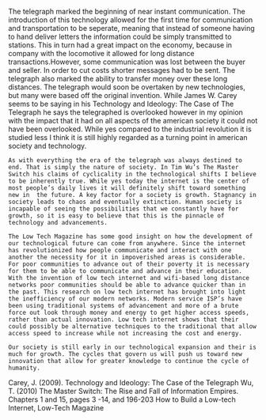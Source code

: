 
The telegraph marked the beginning of near instant communication. The introduction of this technology allowed for the first time for communication and transportation to be seperate, meaning that instead of someone having to hand deliver letters the information could be simply transmitted to stations. This in turn had a great impact on the economy, because in company with the locomotive it allowed for long distance transactions.However, some communication was lost between the buyer and seller. In order to cut costs shorter messages had to be sent. The telegraph also marked the ability to transfer money over these long distances. The telegraph would soon be overtaken by new technologies, but many were based off the original invention. While James W. Carey seems to be saying in his Technology and Ideology: The Case of The Telegraph he says the telegraphed is overlooked however in my opinion with the impact that it had on all aspects of the american society it could not have been overlooked. While yes compared to the industrial revolution it is studied less I think it is still highly regarded as a turning point in american society and technology.
	
	As with everything the era of the telegraph was always destined to end. That is simply the nature of society. In Tim Wu’s The Master Switch his claims of cyclicality in the technological shifts I believe to be inherently true. While yes today the internet is the center of most people’s daily lives it will definitely shift toward something new in  the future. A key factor for a society is growth. Stagnancy in society leads to chaos and eventually extinction. Human society is incapable of seeing the possibilities that we constantly have for growth, so it is easy to believe that this is the pinnacle of technology and advancements.
	
	The Low Tech Magazine has some good insight on how the development of our technological future can come from anywhere. Since the internet has revolutionized how people communicate and interact with one another the necessity for it in impoverished areas is considerable.  For poor communities to advance out of their poverty it is necessary for them to be able to communicate and advance in their education. With the invention of low tech internet and wifi-based long distance networks poor communities should be able to advance quicker than in the past. This research on low tech internet has brought into light the inefficiency of our modern networks. Modern service ISP’s have been using traditional systems of advancement and more of a brute force out look through money and energy to get higher access speeds, rather than actual innovation. Low tech internet shows that their could possibly be alternative techniques to the traditional that allow access speed to increase while not increasing the cost and energy. 
	
	Our society is still early in our technological expansion and their is much for growth. The cycles that govern us will push us toward new innovation that allow for greater knowledge to continue the cycle of humanity.




Carey, J. (2009). Technology and Ideology: The Case of the Telegraph
Wu, T. (2010) The Master Switch: The Rise and Fall of Information Empires. Chapters 1 and 15, pages 3 -14, and 196-203
How to Build a Low-tech Internet, Low-Tech Magazine
